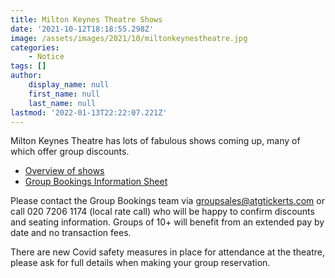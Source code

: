 ```yaml
---
title: Milton Keynes Theatre Shows
date: '2021-10-12T18:18:55.298Z'
image: /assets/images/2021/10/miltonkeynestheatre.jpg
categories:
    - Notice
tags: []
author:
    display_name: null
    first_name: null
    last_name: null
lastmod: '2022-01-13T22:22:07.221Z'
---
```

Milton Keynes Theatre has lots of fabulous shows coming up, many of which offer group discounts. 

- [Overview of shows <i class="fa fa-file-word-o"></i>](/assets/docs/mktheatre-show-overview.docx)
- [Group Bookings Information Sheet <i class="fa fa-file-pdf-o"></i>](/assets/docs/mktheatre-groupbookinginfo.pdf)

Please contact the Group Bookings team via groupsales@atgtickerts.com or call 020 7206 1174 (local rate call) who will be happy to confirm discounts and seating information.  Groups of 10+ will benefit from an extended pay by date and no transaction fees.

There are new Covid safety measures in place for attendance at the theatre, please ask for full details when making your group reservation.
